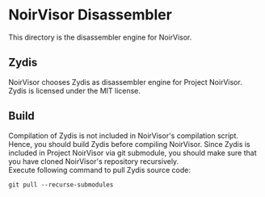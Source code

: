 # NoirVisor Disassembler
This directory is the disassembler engine for NoirVisor.

## Zydis
NoirVisor chooses Zydis as disassembler engine for Project NoirVisor. <br>
Zydis is licensed under the MIT license. <br>

## Build
Compilation of Zydis is not included in NoirVisor's compilation script. Hence, you should build Zydis before compiling NoirVisor. Since Zydis is included in Project NoirVisor via git submodule, you should make sure that you have cloned NoirVisor's repository recursively. <br>
Execute following command to pull Zydis source code:
```
git pull --recurse-submodules
```